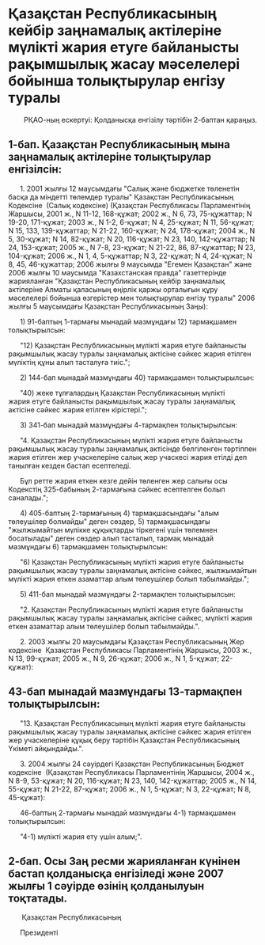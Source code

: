 # Қазақстан Республикасының кейбір заңнамалық актілеріне мүлікті жария етуге байланысты рақымшылық жасау мәселелері бойынша толықтырулар енгізу туралы

        РҚАО-ның ескертуі: Қолданысқа енгізілу тәртібін 2-баптан қараңыз.

## 1-бап. Қазақстан Республикасының мына заңнамалық актiлерiне толықтырулар енгiзiлсiн:

      1. 2001 жылғы 12 маусымдағы "Салық және бюджетке төленетiн басқа да мiндеттi төлемдер туралы" Қазақстан Республикасының  Кодексiне  (Салық кодексiне) (Қазақстан Республикасы Парламентiнiң Жаршысы, 2001 ж., N 11-12, 168-құжат; 2002 ж., N 6, 73, 75-құжаттар; N 19-20, 171-құжат; 2003 ж., N 1-2, 6-құжат; N 4, 25-құжат; N 11, 56-құжат; N 15, 133, 139-құжаттар; N 21-22, 160-құжат; N 24, 178-құжат; 2004 ж., N 5, 30-құжат; N 14, 82-құжат; N 20, 116-құжат; N 23, 140, 142-құжаттар; N 24, 153-құжат; 2005 ж., N 7-8, 23-құжат; N 21-22, 86, 87-құжаттар; N 23, 104-құжат; 2006 ж., N 1, 4, 5-құжаттар; N 3, 22-құжат; N 4, 24-құжат; N 8, 45, 46-құжаттар; 2006 жылғы 9 маусымда "Егемен Қазақстан" және 2006 жылғы 10 маусымда "Казахстанская правда" газеттерiнде жарияланған "Қазақстан Республикасының кейбiр заңнамалық актiлерiне Алматы қаласының өңiрлiк қаржы орталығын құру мәселелерi бойынша өзгерiстер мен толықтырулар енгiзу туралы" 2006 жылғы 5 маусымдағы Қазақстан Республикасының Заңы):

      1) 91-баптың 1-тармағы мынадай мазмұндағы 12) тармақшамен толықтырылсын:

      "12) Қазақстан Республикасының мүлiктi жария етуге байланысты рақымшылық жасау туралы заңнамалық актiсiне сәйкес жария етiлген мүлiктiң құны алып тасталуға тиiс.";

      2) 144-бап мынадай мазмұндағы 40) тармақшамен толықтырылсын:

      "40) жеке тұлғалардың Қазақстан Республикасының мүлiктi жария етуге байланысты рақымшылық жасау туралы заңнамалық актiсiне сәйкес жария етiлген кiрiстерi.";

      3) 341-бап мынадай мазмұндағы 4-тармақпен толықтырылсын:

      "4. Қазақстан Республикасының мүлiктi жария етуге байланысты рақымшылық жасау туралы заңнамалық актiсiнде белгiленген тәртiппен жария етiлген жер учаскелерiне салық жер учаскесi жария етiлдi деп танылған кезден бастап есептеледi.

      Бұл ретте жария еткен кезге дейiн төленген жер салығы осы Кодекстiң 325-бабының 2-тармағына сәйкес есептелген болып саналады.";

      4) 405-баптың 2-тармағының 4) тармақшасындағы "алым төлеушiлер болмайды" деген сөздер, 5) тармақшасындағы "жылжымайтын мүлiкке құқықтарды тiркегені үшiн төлемнен босатылады" деген сөздер алып тасталып, тармақ мынадай мазмұндағы 6) тармақшамен толықтырылсын:

      "6) Қазақстан Республикасының мүлiктi жария етуге байланысты рақымшылық жасау туралы заңнамалық актiсiне сәйкес, жылжымайтын мүлiктi жария еткен азаматтар алым төлеушілер болып табылмайды.";

      5) 411-бап мынадай мазмұндағы 2-тармақпен толықтырылсын:

      "2. Қазақстан Республикасының мүлiктi жария етуге байланысты рақымшылық жасау туралы заңнамалық актiсiне сәйкес, мүлiктi жария еткен азаматтар алым төлеушiлер болып табылмайды.".

      2. 2003 жылғы 20 маусымдағы Қазақстан Республикасының Жер  кодексiне  Қазақстан Республикасы Парламентiнiң Жаршысы, 2003 ж., N 13, 99-құжат; 2005 ж., N 9, 26-құжат; 2006 ж., N 1, 5-құжат; 22-құжат):

## 43-бап мынадай мазмұндағы 13-тармақпен толықтырылсын:

      "13. Қазақстан Республикасының мүлiктi жария етуге байланысты рақымшылық жасау туралы заңнамалық актiсiне сәйкес жария етiлген жер учаскелерiне құқық беру тәртiбiн Қазақстан Республикасының Yкiметi айқындайды.".

      3. 2004 жылғы 24 сәуiрдегi Қазақстан Республикасының Бюджет  кодексiне  (Қазақстан Республикасы Парламентiнiң Жаршысы, 2004 ж., N 8-9, 53-құжат; N 20, 116-құжат; N 23, 140, 142-құжаттар; 2005 ж., N 14, 55-құжат; N 21-22, 87-құжат; 2006 ж., N 1, 5-құжат; N 3, 22-құжат; N 8, 45-құжат):

      46-баптың 2-тармағы мынадай мазмұндағы 4-1) тармақшамен толықтырылсын:

      "4-1) мүлiктi жария ету үшiн алым;".

## 2-бап. Осы Заң ресми жарияланған күнiнен бастап қолданысқа енгiзiледi және 2007 жылғы 1 сәуiрде өзiнiң қолданылуын тоқтатады.

       Қазақстан Республикасының

      Президентi

